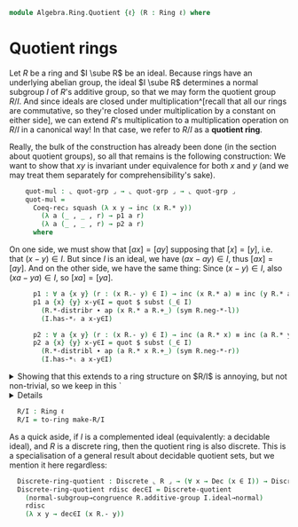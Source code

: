 <!--
```agda
open import Algebra.Group.Cat.Base
open import Algebra.Group.Subgroup
open import Algebra.Ring.Ideal
open import Algebra.Prelude
open import Algebra.Group
open import Algebra.Ring

open import Data.Power
open import Data.Dec
```
-->

```agda
module Algebra.Ring.Quotient {ℓ} (R : Ring ℓ) where
```

<!--
```agda
open Ring-on (R .snd)
private module R = Ring-on (R .snd)
```
-->

# Quotient rings

Let $R$ be a ring and $I \sube R$ be an ideal. Because rings have an
underlying abelian group, the ideal $I \sube R$ determines a normal
subgroup $I$ of $R$'s additive group, so that we may form the quotient
group $R/I$. And since ideals are closed under multiplication^[recall
that all our rings are commutative, so they're closed under
multiplication by a constant on either side], we can extend $R$'s
multiplication to a multiplication operation on $R/I$ in a canonical
way! In that case, we refer to $R/I$ as a **quotient ring**.

[quotient group]: Algebra.Group.Subgroup.html#representing-kernels

<!--
```agda
module _ {I : ℙ ⌞ R ⌟} (idl : is-ideal R I) where
  private module I = is-ideal idl
```
-->

Really, the bulk of the construction has already been done (in the
section about quotient groups), so all that remains is the following
construction: We want to show that $xy$ is invariant under equivalence
for both $x$ and $y$ (and we may treat them separately for
comprehensibility's sake).

<!--
```agda
  private
    quot-grp : Group _
    quot-grp = R.additive-group /ᴳ I.ideal→normal
    module R/I = Group-on (quot-grp .snd)
```
-->

```agda
    quot-mul : ⌞ quot-grp ⌟ → ⌞ quot-grp ⌟ → ⌞ quot-grp ⌟
    quot-mul =
      Coeq-rec₂ squash (λ x y → inc (x R.* y))
        (λ a (_ , _ , r) → p1 a r)
        (λ a (_ , _ , r) → p2 a r)
      where
```

On one side, we must show that $[ax] = [ay]$ supposing that $[x] = [y]$,
i.e. that $(x - y) \in I$. But since $I$ is an ideal, we have $(ax - ay)
\in I$, thus $[ax] = [ay]$. And on the other side, we have the same
thing: Since $(x - y) \in I$, also $(xa - ya) \in I$, so $[xa] = [ya]$.

```agda
      p1 : ∀ a {x y} (r : (x R.- y) ∈ I) → inc (x R.* a) ≡ inc (y R.* a)
      p1 a {x} {y} x-y∈I = quot $ subst (_∈ I)
        (R.*-distribr ∙ ap (x R.* a R.+_) (sym R.neg-*-l))
        (I.has-*ᵣ a x-y∈I)

      p2 : ∀ a {x y} (r : (x R.- y) ∈ I) → inc (a R.* x) ≡ inc (a R.* y)
      p2 a {x} {y} x-y∈I = quot $ subst (_∈ I)
        (R.*-distribl ∙ ap (a R.* x R.+_) (sym R.neg-*-r))
        (I.has-*ₗ a x-y∈I)
```

<details>
<summary>Showing that this extends to a ring structure on $R/I$ is annoying, but
not non-trivial, so we keep in this `<details>`{.Agda} fold. Most of the proof is appealing to the elimination principle(s) for
quotients into propositions, then applying $R$'s laws.</summary>

```agda
  open make-ring
  make-R/I : make-ring ⌞ quot-grp ⌟
  make-R/I .ring-is-set = squash
  make-R/I .0R = inc 0r
  make-R/I ._+_ = R/I._⋆_
  make-R/I .-_ = R/I.inverse
  make-R/I .+-idl = R/I.idl
  make-R/I .+-invr {x} = R/I.inverser {x}
  make-R/I .+-assoc {x} {y} {z} = R/I.associative {x} {y} {z}
  make-R/I .1R = inc R.1r
  make-R/I ._*_ = quot-mul
  make-R/I .+-comm {x} {y} =
    Coeq-elim-prop₂ {C = λ x y → x R/I.⋆ y ≡ y R/I.⋆ x} (λ x y → hlevel 1)
      (λ x y → ap Coeq.inc R.+-commutes) x y
  make-R/I .*-idl {x} =
    Coeq-elim-prop {C = λ x → quot-mul (inc R.1r) x ≡ x} (λ _ → hlevel 1)
      (λ x → ap Coeq.inc R.*-idl) x
  make-R/I .*-idr {x} =
    Coeq-elim-prop {C = λ x → quot-mul x (inc R.1r) ≡ x} (λ _ → hlevel 1)
      (λ x → ap Coeq.inc R.*-idr) x
  make-R/I .*-assoc {x} {y} {z} =
    Coeq-elim-prop₃
      {C = λ x y z → quot-mul x (quot-mul y z) ≡ quot-mul (quot-mul x y) z}
      (λ _ _ _ → hlevel 1) (λ x y z → ap Coeq.inc R.*-associative) x y z
  make-R/I .*-distribl {x} {y} {z} =
    Coeq-elim-prop₃
      {C = λ x y z → quot-mul x (y R/I.⋆ z) ≡ quot-mul x y R/I.⋆ quot-mul x z}
      (λ _ _ _ → hlevel 1) (λ x y z → ap Coeq.inc R.*-distribl) x y z
  make-R/I .*-distribr {x} {y} {z} =
    Coeq-elim-prop₃
      {C = λ x y z → quot-mul (y R/I.⋆ z) x ≡ quot-mul y x R/I.⋆ quot-mul z x}
      (λ _ _ _ → hlevel 1) (λ x y z → ap Coeq.inc R.*-distribr) x y z
```

</details>

```agda
  R/I : Ring ℓ
  R/I = to-ring make-R/I
```

As a quick aside, if $I$ is a complemented ideal (equivalently: a
decidable ideal), and $R$ is a discrete ring, then the quotient ring is
also discrete. This is a specialisation of a general result about
decidable quotient sets, but we mention it here regardless:

```agda
  Discrete-ring-quotient : Discrete ⌞ R ⌟ → (∀ x → Dec (x ∈ I)) → Discrete ⌞ R/I ⌟
  Discrete-ring-quotient rdisc dec∈I = Discrete-quotient
    (normal-subgroup→congruence R.additive-group I.ideal→normal)
    rdisc
    (λ x y → dec∈I (x R.- y))
```
